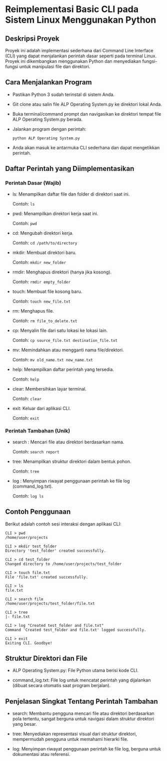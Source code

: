 # Reimplementasi Basic CLI pada Sistem Linux Menggunakan Python
## Deskripsi Proyek
Proyek ini adalah implementasi sederhana dari Command Line Interface (CLI) yang dapat menjalankan perintah dasar seperti pada terminal Linux. Proyek ini dikembangkan menggunakan Python dan menyediakan fungsi-fungsi untuk manipulasi file dan direktori.
## Cara Menjalankan Program
- Pastikan Python 3 sudah terinstal di sistem Anda.

- Git clone atau salin file ALP Operating System.py ke direktori lokal Anda.

- Buka terminal/command prompt dan navigasikan ke direktori tempat file ALP Operating System.py berada.

- Jalankan program dengan perintah:

  ```python ALP Operating System.py```

- Anda akan masuk ke antarmuka CLI sederhana dan dapat mengetikkan perintah.
## Daftar Perintah yang Diimplementasikan
### Perintah Dasar (Wajib)

- ls: Menampilkan daftar file dan folder di direktori saat ini.

  Contoh: ```ls```

- pwd: Menampilkan direktori kerja saat ini.

  Contoh: ```pwd```

- cd: Mengubah direktori kerja.

  Contoh: ```cd /path/to/directory```

- mkdir: Membuat direktori baru.

  Contoh: ```mkdir new_folder```

- rmdir: Menghapus direktori (hanya jika kosong).

  Contoh: ```rmdir empty_folder```

- touch: Membuat file kosong baru.

  Contoh: ```touch new_file.txt```

- rm: Menghapus file.

  Contoh: ```rm file_to_delete.txt```

- cp: Menyalin file dari satu lokasi ke lokasi lain.

  Contoh: ```cp source_file.txt destination_file.txt```

- mv: Memindahkan atau mengganti nama file/direktori.

  Contoh: ```mv old_name.txt new_name.txt```

- help: Menampilkan daftar perintah yang tersedia.

  Contoh: ```help```

- clear: Membersihkan layar terminal.

  Contoh: ```clear```

- exit: Keluar dari aplikasi CLI.

  Contoh: ```exit```

### Perintah Tambahan (Unik)

- search : Mencari file atau direktori berdasarkan nama.

  Contoh: ```search report```

- tree: Menampilkan struktur direktori dalam bentuk pohon.

  Contoh: ```tree```

- log : Menyimpan riwayat penggunaan perintah ke file log (command_log.txt).

  Contoh: ```log ls```
## Contoh Penggunaan

Berikut adalah contoh sesi interaksi dengan aplikasi CLI:
```
CLI > pwd
/home/user/projects

CLI > mkdir test_folder
Directory 'test_folder' created successfully.

CLI > cd test_folder
Changed directory to /home/user/projects/test_folder

CLI > touch file.txt
File 'file.txt' created successfully.

CLI > ls
file.txt

CLI > search file
/home/user/projects/test_folder/file.txt

CLI > tree
|- file.txt

CLI > log "Created test_folder and file.txt"
Command 'Created test_folder and file.txt' logged successfully.

CLI > exit
Exiting CLI. Goodbye!
```
## Struktur Direktori dan File

- ALP Operating System.py: File Python utama berisi kode CLI.

- command_log.txt: File log untuk mencatat perintah yang dijalankan (dibuat secara otomatis saat program berjalan).

## Penjelasan Singkat Tentang Perintah Tambahan

- search: Membantu pengguna mencari file atau direktori berdasarkan pola tertentu, sangat berguna untuk navigasi dalam struktur direktori yang besar.

- tree: Menyediakan representasi visual dari struktur direktori, mempermudah pengguna untuk memahami hierarki file.

- log: Menyimpan riwayat penggunaan perintah ke file log, berguna untuk dokumentasi atau referensi.


